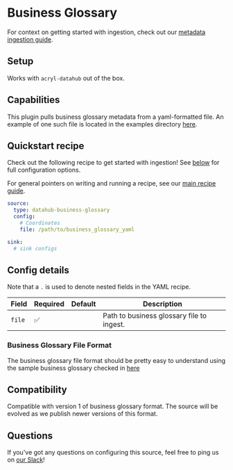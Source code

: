 # Business Glossary

For context on getting started with ingestion, check out our [metadata ingestion guide](../README.md).

## Setup

Works with `acryl-datahub` out of the box.

## Capabilities

This plugin pulls business glossary metadata from a yaml-formatted file. An example of one such file is located in the examples directory [here](../examples/bootstrap_data/business_glossary.yml).

## Quickstart recipe

Check out the following recipe to get started with ingestion! See [below](#config-details) for full configuration options.

For general pointers on writing and running a recipe, see our [main recipe guide](../README.md#recipes).

```yml
source:
  type: datahub-business-glossary
  config:
    # Coordinates
    file: /path/to/business_glossary_yaml

sink:
  # sink configs
```

## Config details

Note that a `.` is used to denote nested fields in the YAML recipe.

| Field      | Required | Default | Description             |
| ---------- | -------- | ------- | ----------------------- |
| `file` | ✅       |         | Path to business glossary file to ingest. |

### Business Glossary File Format

The business glossary file format should be pretty easy to understand using the sample business glossary checked in [here](../examples/bootstrap_data/business_glossary.py)

## Compatibility

Compatible with version 1 of business glossary format. 
The source will be evolved as we publish newer versions of this format.

## Questions

If you've got any questions on configuring this source, feel free to ping us on [our Slack](https://slack.datahubproject.io/)!
